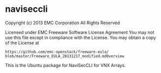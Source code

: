 naviseccli
==========

Copyright (c) 2013 EMC Corporation All Rights Reserved

Licensed under EMC Freeware Software License Agreement You may not use this file except in compliance with the License. You may obtain a copy of the License at

    https://github.com/emc-openstack/freeware-eula/
    blob/master/Freeware_EULA_20131217_modified.mdOverview


This is the Ubuntu package for NaviSecCLI for VNX Arrays.
